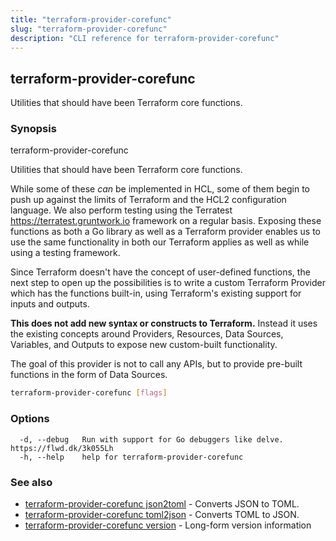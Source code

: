 ```yaml
---
title: "terraform-provider-corefunc"
slug: "terraform-provider-corefunc"
description: "CLI reference for terraform-provider-corefunc"
---
```


## terraform-provider-corefunc

Utilities that should have been Terraform core functions.

### Synopsis

terraform-provider-corefunc

Utilities that should have been Terraform core functions.

While some of these _can_ be implemented in HCL, some of them begin to push up
against the limits of Terraform and the HCL2 configuration language. We also
perform testing using the Terratest <https://terratest.gruntwork.io> framework
on a regular basis. Exposing these functions as both a Go library as well as a
Terraform provider enables us to use the same functionality in both our
Terraform applies as well as while using a testing framework.

Since Terraform doesn't have the concept of user-defined functions, the next
step to open up the possibilities is to write a custom Terraform Provider which
has the functions built-in, using Terraform's existing support for inputs and
outputs.

**This does not add new syntax or constructs to Terraform.** Instead it uses the
existing concepts around Providers, Resources, Data Sources, Variables, and
Outputs to expose new custom-built functionality.

The goal of this provider is not to call any APIs, but to provide pre-built
functions in the form of Data Sources.

```bash
terraform-provider-corefunc [flags]
```

### Options

```text
  -d, --debug   Run with support for Go debuggers like delve. https://flwd.dk/3k055Lh
  -h, --help    help for terraform-provider-corefunc
```

### See also

* [terraform-provider-corefunc json2toml](terraform-provider-corefunc_json2toml.md) - Converts JSON to TOML.
* [terraform-provider-corefunc toml2json](terraform-provider-corefunc_toml2json.md) - Converts TOML to JSON.
* [terraform-provider-corefunc version](terraform-provider-corefunc_version.md) - Long-form version information
